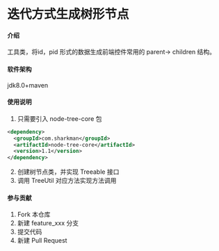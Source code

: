 # 迭代方式生成树形节点

#### 介绍
工具类，将id，pid 形式的数据生成前端控件常用的 parent-> children 结构。

#### 软件架构
jdk8.0+maven

#### 使用说明
1. 只需要引入 node-tree-core 包
```xml
<dependency>
  <groupId>com.sharkman</groupId>
  <artifactId>node-tree-core</artifactId>
  <version>1.1</version>
</dependency>
```
2. 创建树节点类，并实现 Treeable 接口
3. 调用 TreeUtil 对应方法实现方法调用

#### 参与贡献

1.  Fork 本仓库
2.  新建 feature_xxx 分支
3.  提交代码
4.  新建 Pull Request